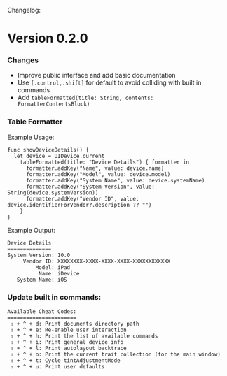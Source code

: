 Changelog:

# Version 0.2.0

### Changes

* Improve public interface and add basic documentation
* Use `[.control,.shift]` for default to avoid colliding with built in commands
* Add `tableFormatted(title: String, contents: FormatterContentsBlock)`

### Table Formatter

Example Usage:

```
func showDeviceDetails() {
  let device = UIDevice.current
    tableFormatted(title: "Device Details") { formatter in
      formatter.addKey("Name", value: device.name)
      formatter.addKey("Model", value: device.model)
      formatter.addKey("System Name", value: device.systemName)
      formatter.addKey("System Version", value: String(device.systemVersion))
      formatter.addKey("Vendor ID", value: device.identifierForVendor?.description ?? "")
    }
}
```

Example Output:

```
Device Details
==============
System Version: 10.0
     Vendor ID: XXXXXXXX-XXXX-XXXX-XXXX-XXXXXXXXXXXX
         Model: iPad
          Name: iDevice
   System Name: iOS
```

### Update built in commands:

```
Available Cheat Codes:
======================
 ⇧ + ^ + d: Print documents directory path
 ⇧ + ^ + e: Re-enable user interaction
 ⇧ + ^ + h: Print the list of available commands
 ⇧ + ^ + i: Print general device info
 ⇧ + ^ + l: Print autolayout backtrace
 ⇧ + ^ + o: Print the current trait collection (for the main window)
 ⇧ + ^ + t: Cycle tintAdjustmentMode
 ⇧ + ^ + u: Print user defaults
```
